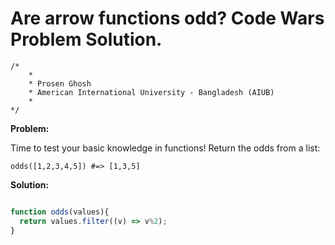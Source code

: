 # Are arrow functions odd? Code Wars Problem Solution.

```
/*
    *
    * Prosen Ghosh
    * American International University - Bangladesh (AIUB)
    *
*/
```

**Problem:**

Time to test your basic knowledge in functions! Return the odds from a list:

`odds([1,2,3,4,5]) #=> [1,3,5]`

**Solution:**

```javascript

function odds(values){
  return values.filter((v) => v%2);
}

```
